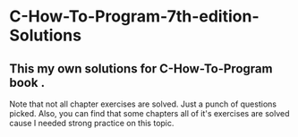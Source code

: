 # C-How-To-Program-7th-edition-Solutions
## This my own solutions for C-How-To-Program book . 
Note that not all chapter exercises are solved. Just a punch of questions picked. Also, you can find that some chapters all of it's exercises are solved cause I needed strong practice on this topic.
